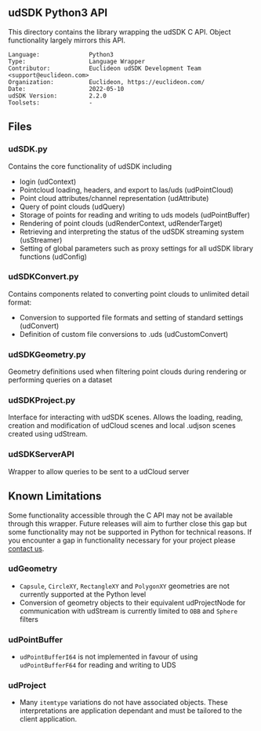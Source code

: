 ## udSDK Python3 API

<!-- TODO: Write a brief abstract explaining this sample -->
This directory contains the library wrapping the udSDK C API. Object functionality largely mirrors this API.

```
Language:              Python3
Type:                  Language Wrapper
Contributor:           Euclideon udSDK Development Team <support@euclideon.com>
Organization:          Euclideon, https://euclideon.com/
Date:                  2022-05-10
udSDK Version:         2.2.0
Toolsets:              -
```
## Files
### udSDK.py
Contains the core functionality of udSDK including
- login (udContext)
- Pointcloud loading, headers, and export to las/uds (udPointCloud)
- Point cloud attributes/channel representation (udAttribute)
- Query of point clouds (udQuery)
- Storage of points for reading and writing to uds models (udPointBuffer)
- Rendering of point clouds (udRenderContext, udRenderTarget)
- Retrieving and interpreting the status of the udSDK streaming system (usStreamer)
- Setting of global parameters such as proxy settings for all udSDK library functions (udConfig)

### udSDKConvert.py
Contains components related to converting point clouds to unlimited detail format:
- Conversion to supported file formats and setting of standard settings (udConvert)
- Definition of custom file conversions to .uds (udCustomConvert)

### udSDKGeometry.py
Geometry definitions used when filtering point clouds during rendering or performing queries on a dataset

### udSDKProject.py
Interface for interacting with udSDK scenes. Allows the loading, reading, creation and modification of udCloud scenes
and local .udjson scenes created using udStream.

### udSDKServerAPI
Wrapper to allow queries to be sent to a udCloud server

## Known Limitations
Some functionality accessible through the C API may not be available through this wrapper. Future releases will aim to further 
close this gap but some functionality may not be supported in Python for technical reasons. If you encounter a gap in functionality 
necessary for your project please [contact us](support@euclideon.com).

### udGeometry
- `Capsule`, `CircleXY`, `RectangleXY` and `PolygonXY` geometries are not currently supported at the Python level
- Conversion of geometry objects to their equivalent udProjectNode for communication with udStream is currently limited 
to `OBB` and `Sphere` filters

### udPointBuffer
- `udPointBufferI64` is not implemented in favour of using `udPointBufferF64` for reading and writing to UDS

### udProject
- Many `itemtype` variations do not have associated objects. These interpretations are application dependant and must
be tailored to the client application.
 